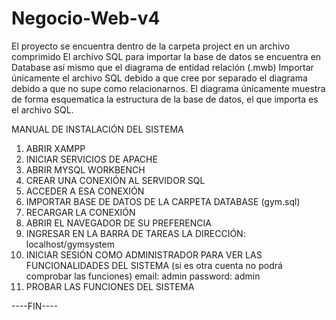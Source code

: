 # Negocio-Web-v4
El proyecto se encuentra dentro de la carpeta project en un archivo comprimido
El archivo SQL para importar la base de datos se encuentra en Database así mismo que el diagrama de entidad relación (.mwb)
Importar únicamente el archivo SQL debido a que cree por separado el diagrama debido a que no supe como relacionarnos.
El diagrama únicamente muestra de forma esquematica la estructura de la base de datos, el que importa es el archivo SQL.

MANUAL DE INSTALACIÓN DEL SISTEMA

1. ABRIR XAMPP
2. INICIAR SERVICIOS DE APACHE
3. ABRIR MYSQL WORKBENCH
4. CREAR UNA CONEXIÓN AL SERVIDOR SQL
5. ACCEDER A ESA CONEXIÓN
6. IMPORTAR BASE DE DATOS DE LA CARPETA DATABASE (gym.sql)
7. RECARGAR LA CONEXIÓN 
8. ABRIR EL NAVEGADOR DE SU PREFERENCIA
9. INGRESAR EN LA BARRA DE TAREAS LA DIRECCIÓN: localhost/gymsystem
10. INICIAR SESIÓN COMO ADMINISTRADOR PARA VER LAS FUNCIONALIDADES DEL SISTEMA (si es otra cuenta no podrá comprobar las funciones)
	email: admin
	password: admin
11. PROBAR LAS FUNCIONES DEL SISTEMA


----FIN----
